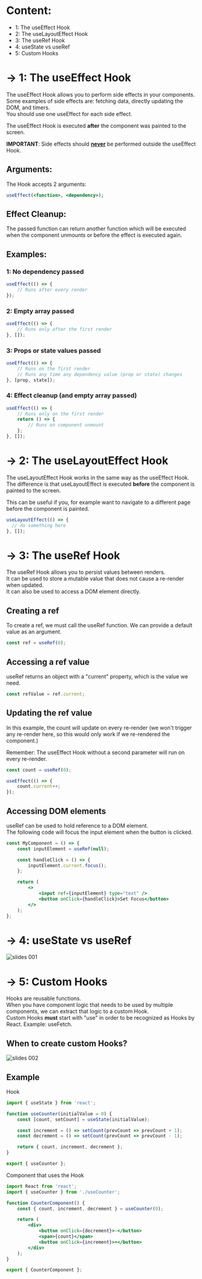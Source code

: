 # Content:

- 1: The useEffect Hook
- 2: The useLayoutEffect Hook
- 3: The useRef Hook
- 4: useState vs useRef
- 5: Custom Hooks

# -> 1: The useEffect Hook

The useEffect Hook allows you to perform side effects in your components.<br>
Some examples of side effects are: fetching data, directly updating the DOM, and timers.<br>
You should use one useEffect for each side effect.

The useEffect Hook is executed **after** the component was painted to the screen.

**IMPORTANT**: Side effects should **<u>never</u>** be performed outside the useEffect Hook.

## Arguments:

The Hook accepts 2 arguments: <br>

```jsx
useEffect(<function>, <dependency>);
```

## Effect Cleanup:

The passed function can return another function which will be executed when the
component unmounts or before the effect is executed again.

## Examples:

### 1: No dependency passed

```jsx
useEffect(() => {
	// Runs after every render
});
```

### 2: Empty array passed

```jsx
useEffect(() => {
	// Runs only after the first render
}, []);
```

### 3: Props or state values passed

```jsx
useEffect(() => {
	// Runs on the first render
	// Runs any time any dependency value (prop or state) changes
}, [prop, state]);
```

### 4: Effect cleanup (and empty array passed)

```jsx
useEffect(() => {
	// Runs only on the first render
	return () => {
		// Runs on component unmount
	};
}, []);
```

# -> 2: The useLayoutEffect Hook

The useLayoutEffect Hook works in the same way as the useEffect Hook.<br>
The difference is that useLayoutEffect is executed **before** the component is
painted to the screen.

This can be useful if you, for example want to navigate to a different page before the component
is painted.

```jsx
useLayoutEffect(() => {
  // do something here
}, []);
```

# -> 3: The useRef Hook

The useRef Hook allows you to persist values between renders.<br>
It can be used to store a mutable value that does not cause a re-render when updated.<br>
It can also be used to access a DOM element directly.

## Creating a ref

To create a ref, we must call the useRef function.
We can provide a default value as an argument.

```jsx
const ref = useRef(0);
```

## Accessing a ref value

useRef returns an object with a "current" property, which is the value we need.

```jsx
const refValue = ref.current;
```

## Updating the ref value

In this example, the count will update on every re-render (we won't
trigger any re-render here, so this would only work if we re-rendered the component.)<br>

Remember: The useEffect Hook without a second parameter will run on every re-render.

```jsx
const count = useRef(0);

useEffect(() => {
	count.current++;
});
```

## Accessing DOM elements

useRef can be used to hold reference to a DOM element.<br>
The following code will focus the input element when the button is clicked.

```jsx
const MyComponent = () => {
	const inputElement = useRef(null);

	const handleClick = () => {
		inputElement.current.focus();
	};

	return (
		<>
			<input ref={inputElement} type="text" />
			<button onClick={handleClick}>Set Focus</button>
		</>
	);
};
```

# -> 4: useState vs useRef

![slides 001](https://github.com/zSkillCode/react-handbook/assets/68539499/f1fd7238-6a4a-42e5-a291-511342dde5db)

# -> 5: Custom Hooks

Hooks are reusable functions.<br>
When you have component logic that needs to be used by multiple components,
we can extract that logic to a custom Hook.<br>
Custom Hooks **must** start with "use" in order to be recognized as Hooks by React.
Example: useFetch.

## When to create custom Hooks?

![slides 002](https://github.com/zSkillCode/react-handbook/assets/68539499/7233f8dd-90f8-4fa8-8e7f-636178ff3e38)

## Example

Hook

```jsx
import { useState } from 'react';

function useCounter(initialValue = 0) {
	const [count, setCount] = useState(initialValue);

	const increment = () => setCount(prevCount => prevCount + 1);
	const decrement = () => setCount(prevCount => prevCount - 1);

	return { count, increment, decrement };
}

export { useCounter };
```

Component that uses the Hook

```jsx
import React from 'react';
import { useCounter } from './useCounter';

function CounterComponent() {
	const { count, increment, decrement } = useCounter(0);

	return (
		<div>
			<button onClick={decrement}>-</button>
			<span>{count}</span>
			<button onClick={increment}>+</button>
		</div>
	);
}

export { CounterComponent };
```
